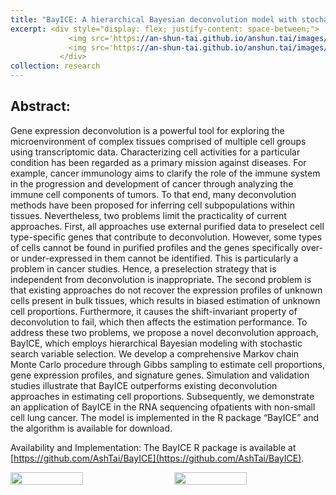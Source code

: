 ```yaml
---
title: "BayICE: A hierarchical Bayesian deconvolution model with stochastic search variable selection"
excerpt: <div style="display: flex; justify-content: space-between;">
             <img src='https://an-shun-tai.github.io/anshun.tai/images/research_work2-1.png' style="width: 48%; margin-right: 1%;">
             <img src='https://an-shun-tai.github.io/anshun.tai/images/research_work2-2.png' style="width: 48%;">
           </div>
collection: research
---
```


Abstract:
-----
Gene expression deconvolution is a powerful tool for exploring the microenvironment of complex tissues comprised of multiple cell groups using transcriptomic data. Characterizing cell activities for a particular condition has been regarded as a primary mission against diseases. For example, cancer immunology aims to clarify the role of the immune system in the progression and development of cancer through analyzing the immune cell components of tumors. To that end, many deconvolution methods have been proposed for inferring cell subpopulations within tissues. Nevertheless, two problems limit the practicality of current approaches. First, all approaches use external purified data to preselect cell type-specific genes that contribute to deconvolution. However, some types of cells cannot be found in purified profiles and the genes specifically over- or under-expressed in them cannot be identified. This is particularly a problem in cancer studies. Hence, a preselection strategy that is independent from deconvolution is inappropriate. The second problem is that existing approaches do not recover the expression profiles of unknown cells present in bulk tissues, which results in biased estimation of unknown cell proportions. Furthermore, it causes the shift-invariant property of deconvolution to fail, which then affects the estimation performance. To address these two problems, we propose a novel deconvolution approach, BayICE, which employs hierarchical Bayesian modeling with stochastic search variable selection. We develop a comprehensive Markov chain Monte Carlo procedure through Gibbs sampling to estimate cell proportions, gene expression profiles, and signature genes. Simulation and validation studies illustrate that BayICE outperforms existing deconvolution approaches in estimating cell proportions. Subsequently, we demonstrate an application of BayICE in the RNA sequencing ofpatients with non-small cell lung cancer. The model is implemented in the R package “BayICE” and the algorithm is available for download.

Availability and Implementation: The BayICE R package is available at [https://github.com/AshTai/BayICE](https://github.com/AshTai/BayICE).

<div style="display: flex; justify-content: space-between;">
    <img src="https://an-shun-tai.github.io/anshun.tai/images/research_work2-1.png" style="width: 48%; margin-right: 1%;">
    <img src="https://an-shun-tai.github.io/anshun.tai/images/research_work2-2.png" style="width: 48%;">
</div>
